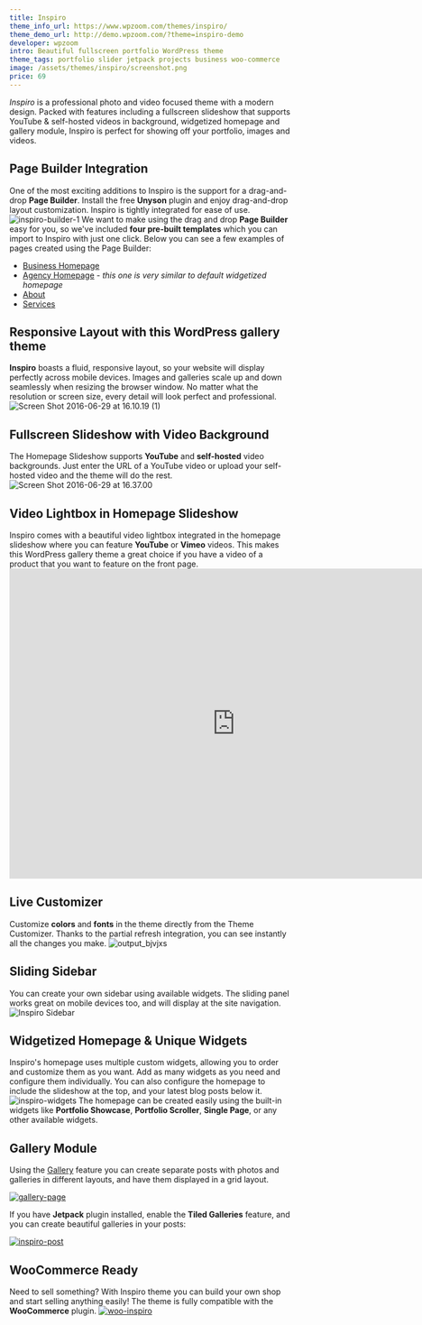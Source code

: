 ```yaml
---
title: Inspiro
theme_info_url: https://www.wpzoom.com/themes/inspiro/
theme_demo_url: http://demo.wpzoom.com/?theme=inspiro-demo
developer: wpzoom
intro: Beautiful fullscreen portfolio WordPress theme
theme_tags: portfolio slider jetpack projects business woo-commerce
image: /assets/themes/inspiro/screenshot.png
price: 69
---
```


<em>Inspiro</em> is a professional photo and video focused theme with a modern design. Packed with features including a fullscreen slideshow that supports YouTube & self-hosted videos in background, widgetized homepage and gallery module, Inspiro is perfect for showing off your portfolio, images and videos.

## Page Builder Integration

One of the most exciting additions to Inspiro is the support for a drag-and-drop **Page Builder**. Install the free **Unyson** plugin and enjoy drag-and-drop layout customization. Inspiro is tightly integrated for ease of use. ![inspiro-builder-1](https://www.wpzoom.com/wp-content/uploads/2016/12/inspiro-builder-1.png) We want to make using the drag and drop **Page Builder** easy for you, so we've included **four pre-built templates** which you can import to Inspiro with just one click. Below you can see a few examples of pages created using the Page Builder:

* [Business Homepage](http://demo.wpzoom.com/inspiro-agency/)
* [Agency Homepage](http://demo.wpzoom.com/inspiro/homepage-2/) - _this one is very similar to default widgetized homepage_
* [About](http://demo.wpzoom.com/inspiro/about-2/)
* [Services](http://demo.wpzoom.com/inspiro/services/)

## Responsive Layout with this WordPress gallery theme

**Inspiro** boasts a fluid, responsive layout, so your website will display perfectly across mobile devices. Images and galleries scale up and down seamlessly when resizing the browser window. No matter what the resolution or screen size, every detail will look perfect and professional. ![Screen Shot 2016-06-29 at 16.10.19 (1)](https://www.wpzoom.com/wp-content/uploads/2016/06/Screen-Shot-2016-06-29-at-16.10.19-1.png)

## Fullscreen Slideshow with Video Background

The Homepage Slideshow supports **YouTube** and **self-hosted** video backgrounds. Just enter the URL of a YouTube video or upload your self-hosted video and the theme will do the rest. ![Screen Shot 2016-06-29 at 16.37.00](https://www.wpzoom.com/wp-content/uploads/2016/06/Screen-Shot-2016-06-29-at-16.37.00.png)

## Video Lightbox in Homepage Slideshow

Inspiro comes with a beautiful video lightbox integrated in the homepage slideshow where you can feature **YouTube** or **Vimeo** videos. This makes this WordPress gallery theme a great choice if you have a video of a product that you want to feature on the front page.<iframe src="https://player.vimeo.com/video/172743649?title=0&amp;byline=0&amp;portrait=0" width="800" height="550" frameborder="0" allowfullscreen="allowfullscreen"></iframe>

## Live Customizer

Customize **colors** and **fonts** in the theme directly from the Theme Customizer. Thanks to the partial refresh integration, you can see instantly all the changes you make. ![output_bjvjxs](https://www.wpzoom.com/wp-content/uploads/2016/04/output_bJvJXS.gif)

## Sliding Sidebar

You can create your own sidebar using available widgets. The sliding panel works great on mobile devices too, and will display at the site navigation. ![Inspiro Sidebar](https://www.wpzoom.com/wp-content/uploads/2015/05/Screen-Shot-2015-05-18-at-18.22.05.png)

## Widgetized Homepage & Unique Widgets

Inspiro's homepage uses multiple custom widgets, allowing you to order and customize them as you want. Add as many widgets as you need and configure them individually. You can also configure the homepage to include the slideshow at the top, and your latest blog posts below it. ![inspiro-widgets](https://www.wpzoom.com/wp-content/uploads/2014/08/inspiro-widgets.png) The homepage can be created easily using the built-in widgets like **Portfolio Showcase**, **Portfolio Scroller**, **Single Page**, or any other available widgets.

## Gallery Module

Using the [Gallery](http://demo.wpzoom.com/inspiro/portfolio/) feature you can create separate posts with photos and galleries in different layouts, and have them displayed in a grid layout.

[![gallery-page](https://www.wpzoom.com/wp-content/uploads/2014/08/gallery-page.png)](https://www.wpzoom.com/wp-content/uploads/2014/08/gallery-page.png)

If you have **Jetpack** plugin installed, enable the **Tiled Galleries** feature, and you can create beautiful galleries in your posts:

[![inspiro-post](https://www.wpzoom.com/wp-content/uploads/2014/08/inspiro-post.png)](https://www.wpzoom.com/wp-content/uploads/2014/08/inspiro-post.png)

## WooCommerce Ready

Need to sell something? With Inspiro theme you can build your own shop and start selling anything easily! The theme is fully compatible with the **WooCommerce** plugin. [![woo-inspiro](https://www.wpzoom.com/wp-content/uploads/2014/08/woo-inspiro-734x641.png)](https://www.wpzoom.com/wp-content/uploads/2014/08/woo-inspiro.png)
